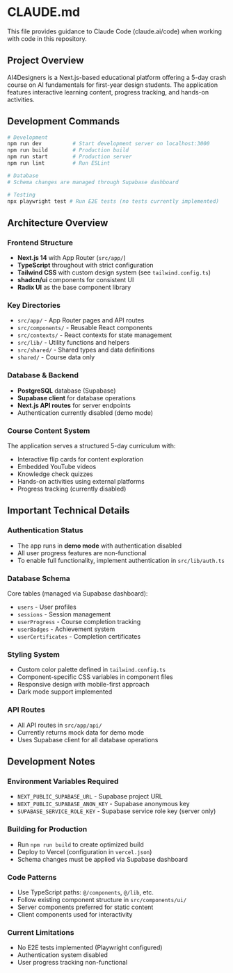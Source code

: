 # CLAUDE.md

This file provides guidance to Claude Code (claude.ai/code) when working with code in this repository.

## Project Overview

AI4Designers is a Next.js-based educational platform offering a 5-day crash course on AI fundamentals for first-year design students. The application features interactive learning content, progress tracking, and hands-on activities.

## Development Commands

```bash
# Development
npm run dev          # Start development server on localhost:3000
npm run build        # Production build
npm run start        # Production server
npm run lint         # Run ESLint

# Database
# Schema changes are managed through Supabase dashboard

# Testing
npx playwright test # Run E2E tests (no tests currently implemented)
```

## Architecture Overview

### Frontend Structure
- **Next.js 14** with App Router (`src/app/`)
- **TypeScript** throughout with strict configuration
- **Tailwind CSS** with custom design system (see `tailwind.config.ts`)
- **shadcn/ui** components for consistent UI
- **Radix UI** as the base component library

### Key Directories
- `src/app/` - App Router pages and API routes
- `src/components/` - Reusable React components
- `src/contexts/` - React contexts for state management
- `src/lib/` - Utility functions and helpers
- `src/shared/` - Shared types and data definitions
- `shared/` - Course data only

### Database & Backend
- **PostgreSQL** database (Supabase)
- **Supabase client** for database operations
- **Next.js API routes** for server endpoints
- Authentication currently disabled (demo mode)

### Course Content System
The application serves a structured 5-day curriculum with:
- Interactive flip cards for content exploration
- Embedded YouTube videos
- Knowledge check quizzes
- Hands-on activities using external platforms
- Progress tracking (currently disabled)

## Important Technical Details

### Authentication Status
- The app runs in **demo mode** with authentication disabled
- All user progress features are non-functional
- To enable full functionality, implement authentication in `src/lib/auth.ts`

### Database Schema
Core tables (managed via Supabase dashboard):
- `users` - User profiles
- `sessions` - Session management
- `userProgress` - Course completion tracking
- `userBadges` - Achievement system
- `userCertificates` - Completion certificates

### Styling System
- Custom color palette defined in `tailwind.config.ts`
- Component-specific CSS variables in component files
- Responsive design with mobile-first approach
- Dark mode support implemented

### API Routes
- All API routes in `src/app/api/`
- Currently returns mock data for demo mode
- Uses Supabase client for all database operations

## Development Notes

### Environment Variables Required
- `NEXT_PUBLIC_SUPABASE_URL` - Supabase project URL
- `NEXT_PUBLIC_SUPABASE_ANON_KEY` - Supabase anonymous key
- `SUPABASE_SERVICE_ROLE_KEY` - Supabase service role key (server only)

### Building for Production
- Run `npm run build` to create optimized build
- Deploy to Vercel (configuration in `vercel.json`)
- Schema changes must be applied via Supabase dashboard

### Code Patterns
- Use TypeScript paths: `@/components`, `@/lib`, etc.
- Follow existing component structure in `src/components/ui/`
- Server components preferred for static content
- Client components used for interactivity

### Current Limitations
- No E2E tests implemented (Playwright configured)
- Authentication system disabled
- User progress tracking non-functional